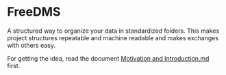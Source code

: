 # FreeDMS
A structured way to organize your data in standardized folders. 
This makes project structures repeatable and machine readable and makes exchanges with others easy.

For getting the idea, read the document [Motivation and Introduction.md](../blob/master/Motivation%20and%20Introduction.md) first.

